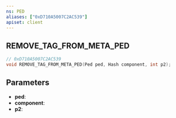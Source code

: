 ```yaml
---
ns: PED
aliases: ["0xD710A5007C2AC539"]
apiset: client
---
```

## REMOVE_TAG_FROM_META_PED

```c
// 0xD710A5007C2AC539
void REMOVE_TAG_FROM_META_PED(Ped ped, Hash component, int p2);
```


## Parameters
* **ped**:
* **component**:
* **p2**: